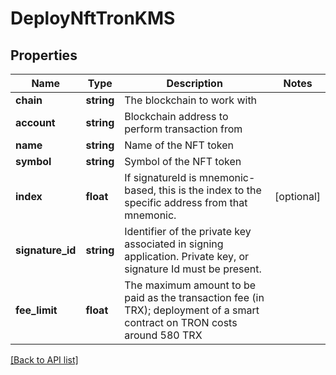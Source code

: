 # DeployNftTronKMS

## Properties

Name | Type | Description | Notes
------------ | ------------- | ------------- | -------------
**chain** | **string** | The blockchain to work with |
**account** | **string** | Blockchain address to perform transaction from |
**name** | **string** | Name of the NFT token |
**symbol** | **string** | Symbol of the NFT token |
**index** | **float** | If signatureId is mnemonic-based, this is the index to the specific address from that mnemonic. | [optional]
**signature_id** | **string** | Identifier of the private key associated in signing application. Private key, or signature Id must be present. |
**fee_limit** | **float** | The maximum amount to be paid as the transaction fee (in TRX); deployment of a smart contract on TRON costs around 580 TRX |

[[Back to API list]](../../README.md#api-endpoints)
